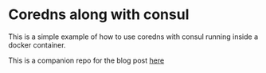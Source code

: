 # Coredns along with consul

This is a simple example of how to use coredns with consul running inside a docker container.

This is a companion repo for the blog post [here](https://ilhicas.com/2023/01/25/Creating-a-core-dns-with-consul-docker-image.html)
